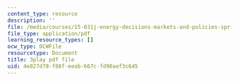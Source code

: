 ```yaml
---
content_type: resource
description: ''
file: /media/courses/15-031j-energy-decisions-markets-and-policies-spring-2012/4e827d78f88feeab667cfd90aef3c645_mKmMDYGO3-Y.pdf
file_type: application/pdf
learning_resource_types: []
ocw_type: OCWFile
resourcetype: Document
title: 3play pdf file
uid: 4e827d78-f88f-eeab-667c-fd90aef3c645
---
```

